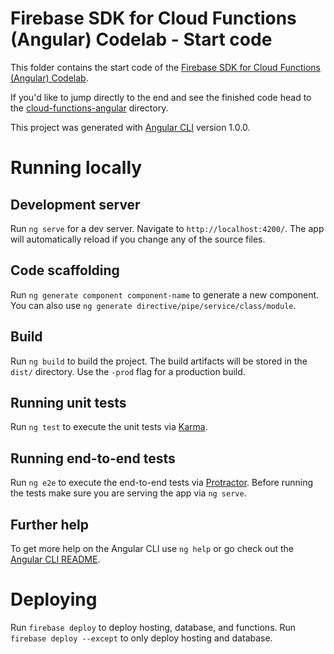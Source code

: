 # Firebase SDK for Cloud Functions (Angular) Codelab - Start code

This folder contains the start code of the [Firebase SDK for Cloud Functions (Angular) Codelab](https://codelabs.developers.google.com/codelabs/firebase-cloud-functions-angular/).

If you'd like to jump directly to the end and see the finished code head to the [cloud-functions-angular](../cloud-functions-angular) directory.

This project was generated with [Angular CLI](https://github.com/angular/angular-cli) version 1.0.0.

# Running locally

## Development server

Run `ng serve` for a dev server. Navigate to `http://localhost:4200/`. The app will automatically reload if you change any of the source files.

## Code scaffolding

Run `ng generate component component-name` to generate a new component. You can also use `ng generate directive/pipe/service/class/module`.

## Build

Run `ng build` to build the project. The build artifacts will be stored in the `dist/` directory. Use the `-prod` flag for a production build.

## Running unit tests

Run `ng test` to execute the unit tests via [Karma](https://karma-runner.github.io).

## Running end-to-end tests

Run `ng e2e` to execute the end-to-end tests via [Protractor](http://www.protractortest.org/).
Before running the tests make sure you are serving the app via `ng serve`.

## Further help

To get more help on the Angular CLI use `ng help` or go check out the [Angular CLI README](https://github.com/angular/angular-cli/blob/master/README.md).

# Deploying

Run `firebase deploy` to deploy hosting, database, and functions. Run
`firebase deploy --except` to only deploy hosting and database.
